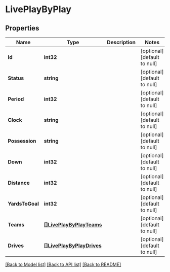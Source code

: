 # LivePlayByPlay

## Properties
Name | Type | Description | Notes
------------ | ------------- | ------------- | -------------
**Id** | **int32** |  | [optional] [default to null]
**Status** | **string** |  | [optional] [default to null]
**Period** | **int32** |  | [optional] [default to null]
**Clock** | **string** |  | [optional] [default to null]
**Possession** | **string** |  | [optional] [default to null]
**Down** | **int32** |  | [optional] [default to null]
**Distance** | **int32** |  | [optional] [default to null]
**YardsToGoal** | **int32** |  | [optional] [default to null]
**Teams** | [**[]LivePlayByPlayTeams**](LivePlayByPlay_teams.md) |  | [optional] [default to null]
**Drives** | [**[]LivePlayByPlayDrives**](LivePlayByPlay_drives.md) |  | [optional] [default to null]

[[Back to Model list]](../README.md#documentation-for-models) [[Back to API list]](../README.md#documentation-for-api-endpoints) [[Back to README]](../README.md)

